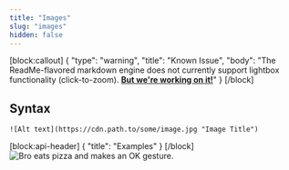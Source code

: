 ```yaml
---
title: "Images"
slug: "images"
hidden: false
---
```

[block:callout]
{
  "type": "warning",
  "title": "Known Issue",
  "body": "The ReadMe-flavored markdown engine does not currently support lightbox functionality (click-to-zoom). **[But we're working on it!](https://github.com/readmeio/api-explorer/issues/621)**"
}
[/block]
## Syntax

    ![Alt text](https://cdn.path.to/some/image.jpg "Image Title")
[block:api-header]
{
  "title": "Examples"
}
[/block]
![Bro eats pizza and makes an OK gesture.](https://files.readme.io/6f52e22-man-eating-pizza-and-making-an-ok-gesture.jpg "Pizza Face")